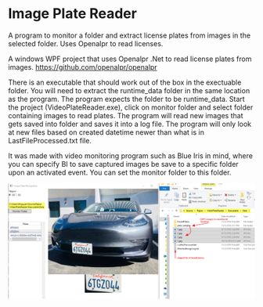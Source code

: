 # Image Plate Reader
A program to monitor a folder and extract license plates from images in the selected folder.  Uses Openalpr to read licenses.

A windows WPF project that uses Openalpr .Net to read license plates from images.
https://github.com/openalpr/openalpr

There is an executable that should work out of the box in the exectuable folder.  You will need to extract the runtime_data folder in the same location as the program.  The program expects the folder to be runtime_data.  Start the project (VideoPlateReader.exe), click on monitor folder and select folder containing images to read plates.  The program will read new images that gets saved into folder and saves it into a log file.  The program will only look at new files based on created datetime newer than what is in LastFileProcessed.txt file.

It was made with video monitoring program such as Blue Iris in mind, where you can specify BI to save captured images be save to a specific folder upon an activated event.  You can set the monitor folder to this folder.

![alt text](https://raw.githubusercontent.com/wirble/ImagePlateReader/master/Executable/plates.png)

